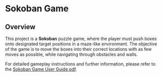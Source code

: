 # Sokoban Game

## Overview
This project is a **Sokoban** puzzle game, where the player must push boxes onto designated target positions in a maze-like environment. The objective of the game is to move the boxes into their correct locations with as few moves as possible, while navigating through obstacles and walls.

For detailed gameplay instructions and further information, please refer to the [Sokoban Game User Guide.pdf](Sokoban%20Game%20User%20Guide.pdf).

